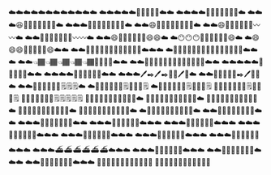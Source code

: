 ⁣☁️☁️☁️☁️☁️☁️☁️☁️☁️☁️☁️☁️
☁️☁️☁️☁️☁️🙂🔨🙂🔨🙂☁️☁️
☁️☁️☁️☁️🙂🙂🙂🔨🙂🔨🙂☁️
☁️☁️☁️😆🙂🙂🙂🙂🙂🙂🙂☁️
☁️☁️☁️🙂🙂🙂🙂🙂🙂🙂🙂☁️
☁️☁️😄🙂🙂🙂🙂🙂🙂🙂🙂☁️
☁️☁️😄🏐🙂🙂🏐🙂🙂〰️〰️☁️
☁️☁️🏐🌑🏐🏐🌑🏐🙂〰️〰️☁️
☁️☁️😄🏐🙂🙂🏐🙂🙂😄😄☁️
☁️😶😶😶🙂🙂🙂🙂🙂🙂😄☁️
☁️😄😄😄🙂🙂🙂🙂🙂😄☁️☁️
☁️☁️👊🏼👊🏼👊🏼👊🏼👊🏼🙂🙂☁️☁️☁️
☁️👊🏼👊🏼👊🏼👊🏼👊🏼👈🏾👊🏼🙂☁️☁️☁️
☁️☁️👈🏾👈🏾👈🏾👈🏾👈🏾👊🏼🙂🙂☁️☁️
☁️☁️👊🏼👊🏼👊🏼👊🏼👊🏼🙂🙂🙂☁️☁️
☁️☁️☁️☁️☁️🙂😆😆😄🙂☁️☁️
☁️☁️☁️☁️🙂🙂📁📁📁📁☁️☁️
☁️☁️☁️🖊✒️🖊✒️📁📁🖊📃☁️
☁️☁️📃📃📃📃📃✒️🖊📃📃☁️
☁️☁️📃📃📃📃📃📃🗒🗒🗒☁️
☁️📃📃⁣📃📃📃📃🗒📃📃📃🗒
☁️📃📃📃📃📃📃🗒📃📃📃🗒
📃📃📃📃📃📃📃🗒📃📃📃🗒
📃📃📃📃📃📃📃🗒🗒🗒🗒🗒
📃📃📃📃📃📃📃📃🙂🙂🙂☁️
📃📃📃📃📃📃📃📃🙂🙂🙂☁️
📃📃📃📃📃📃📃📃🙂🙂🙂☁️
👖👖👖👖👖👖👖🙂🙂🙂🙂☁️
👖👖👖👖👖👖🙂🙂🙂🙂👖☁️
☁️👖👖👖👖🙂🙂🙂🙂👖👖☁️
☁️☁️👖👖👖🙂🙂🙂👖👖☁️☁️
☁️☁️☁️👖👖🙂🙂🙂👖👖☁️☁️
☁️☁️☁️👖👖👖👖👖👖☁️☁️☁️
☁️☁️☁️👖👖👖👖👖👖☁️☁️☁️
☁️☁️☁️👖👖👖👖👖👖☁️☁️☁️
☁️☁️☁️👖👖👖👖👖👖☁️☁️☁️
☁️☁️☁️👖👖👖👖👖👖☁️☁️☁️
☁️☁️☁️👖👖👖👖👖👖☁️☁️☁️
☁️☁️☁️⛴⛴⛴⛴⛴⛴☁️☁️☁️
☁️☁️☁️👞👞👞👞👞👞☁️☁️☁️
☁️☁️👞👞👞👞👞👞👞☁️☁️☁️
☁️☁️👞👞👞👞👞👞👞☁️☁️☁️
🤢🤢🤢🤢🤢🤢🤢🤢🤢🤢🤢🤢
🤢🤢🤢🤢🤢🤢🤢🤢🤢🤢🤢🤢